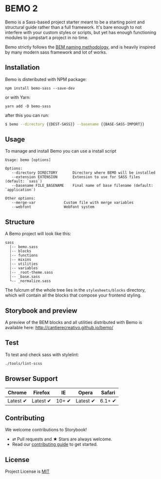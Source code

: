 # BEMO 2

Bemo is a Sass-based project starter meant to be a starting point and structural
guide rather than a full framework. It's bare enough to not interfere with your
custom styles or scripts, but yet has enough functioning modules to jumpstart
a project in no time.

Bemo strictly follows the [BEM naming methodology](http://csswizardry.com/2013/01/mindbemding-getting-your-head-round-bem-syntax/),
and is heavily inspired by many modern sass framework and lot of works.

## Installation

Bemo is disteributed with NPM package:

```
npm install bemo-sass --save-dev
```

or with Yarn:

```
yarn add -D bemo-sass
```

after this you can run:

```sh
$ bemo --directory {{DEST-SASS}} --basename {{BASE-SASS-IMPORT}}
```

## Usage

To manage and install Bemo you can use a install script

```node
Usage: bemo [options]

Options:
   --directory DIRECTORY       Directory where BEMO will be installed
   --extension EXTENSION       Extension to use for SASS files (default: `sass`)
   --basename FILE_BASENAME    Final name of base filename (default: `application`)

Other options:
   --merge-var             Custom file with merge variables
   --webfont               WebFont system
```

## Structure

A Bemo project will look like this:

```
sass
  |-- bemo.sass
  |-- blocks
  |-- functions
  |-- mixins
  |-- utilities
  |-- variables
  |-- _root-theme.sass
  |-- _base.sass
  └-- _normalize.sass
```

The fulcrum of the whole tree lies in the `stylesheets/blocks` directory,
which will contain all the blocks that compose your frontend styling.

## Storybook and preview

A preview of the BEM blocks and all utilities distributed with Bemo is
available here: http://cantierecreativo.github.io/bemo/

## Test

To test and check sass with stylelint:

```bash
./tools/lint-scss
```

## Browser Support

Chrome | Firefox | IE | Opera | Safari
--- | --- | --- | --- | --- |
Latest ✔ | Latest ✔ | 10+ ✔ | Latest ✔ | 6.1+ ✔ |

## Contributing

We welcome contributions to Storybook!

- ⇄ Pull requests and ★ Stars are always welcome.
- Read our [contributing guide](CONTRIBUTING.md) to get started.

## License

Project License is [MIT](LICENSE.md)
